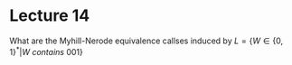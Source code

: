 # Lecture 14
What are the Myhill-Nerode equivalence callses induced by $L = \{W \in \{0,1\}^*| W\  contains \ 001\}$
